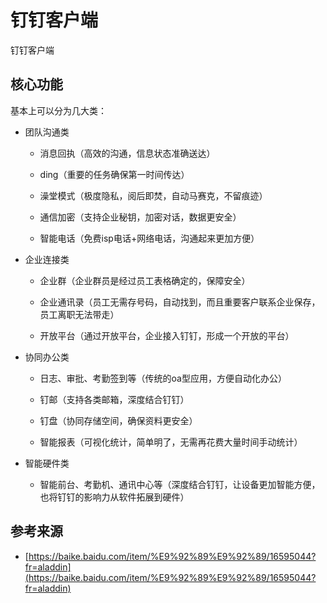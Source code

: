 # 钉钉客户端

钉钉客户端

## 核心功能

基本上可以分为几大类：

- 团队沟通类

    - 消息回执（高效的沟通，信息状态准确送达）
    
    - ding（重要的任务确保第一时间传达）
    
    - 澡堂模式（极度隐私，阅后即焚，自动马赛克，不留痕迹）
    
    - 通信加密（支持企业秘钥，加密对话，数据更安全）
    
    - 智能电话（免费isp电话+网络电话，沟通起来更加方便）
    
- 企业连接类

    - 企业群（企业群员是经过员工表格确定的，保障安全）
    
    - 企业通讯录（员工无需存号码，自动找到，而且重要客户联系企业保存，员工离职无法带走）
    
    - 开放平台（通过开放平台，企业接入钉钉，形成一个开放的平台）
    
- 协同办公类

    - 日志、审批、考勤签到等（传统的oa型应用，方便自动化办公）
    
    - 钉邮（支持各类邮箱，深度结合钉钉）
    
    - 钉盘（协同存储空间，确保资料更安全）
    
    - 智能报表（可视化统计，简单明了，无需再花费大量时间手动统计）
    
- 智能硬件类

    - 智能前台、考勤机、通讯中心等（深度结合钉钉，让设备更加智能方便，也将钉钉的影响力从软件拓展到硬件）

## 参考来源

- [https://baike.baidu.com/item/%E9%92%89%E9%92%89/16595044?fr=aladdin](https://baike.baidu.com/item/%E9%92%89%E9%92%89/16595044?fr=aladdin)
